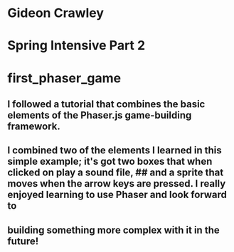 # Gideon Crawley
# Spring Intensive Part 2

# first_phaser_game

## I followed a tutorial that combines the basic elements of the Phaser.js game-building framework.
## I combined two of the elements I learned in this simple example; it's got two boxes that when clicked on play a sound file, ## and a sprite that moves when the arrow keys are pressed. I really enjoyed learning to use Phaser and look forward to  
## building something more complex with it in the future!


